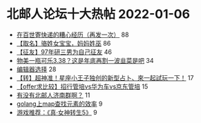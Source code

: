 # 北邮人论坛十大热帖 2022-01-06

- [在百世寄快递的糟心经历（再发一次）](https://bbs.byr.cn/article/Picture/3310529) 88
- [【取名】骆姓女宝宝，妈妈姓巫](https://bbs.byr.cn/article/FamilyLife/145164) 86
- [【征友】97年研三男为自己征友](https://bbs.byr.cn/article/Friends/2014361) 46
- [物美一瓶可乐3.38？这是年底再割一波韭菜是吧](https://bbs.byr.cn/article/Talking/6324510) 34
- [编辑器选择](https://bbs.byr.cn/article/Linux/160470) 28
- [【转】超神准！星座小王子独创的新型占卜、來一起試玩一下！](https://bbs.byr.cn/article/Constellations/326533) 17
- [【offer求比较】招行管培vs华为车vs京东管培](https://bbs.byr.cn/article/Job/2154691) 15
- [有没有北邮人济南群啊？](https://bbs.byr.cn/article/Shandong/418141) 11
- [golang上map查找元素的效率](https://bbs.byr.cn/article/Golang/2287) 9
- [游戏推荐：《真·女神转生5》](https://bbs.byr.cn/article/TVGame/98006) 9


